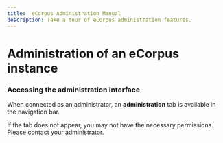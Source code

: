 ```yaml
---
title:  eCorpus Administration Manual
description: Take a tour of eCorpus administration features.
---
```


# Administration of an eCorpus instance

### Accessing the administration interface

When connected as an administrator, an <b>administration</b> tab is available in the navigation bar.

If the tab does not appear, you may not have the necessary permissions. Please contact your administrator.
